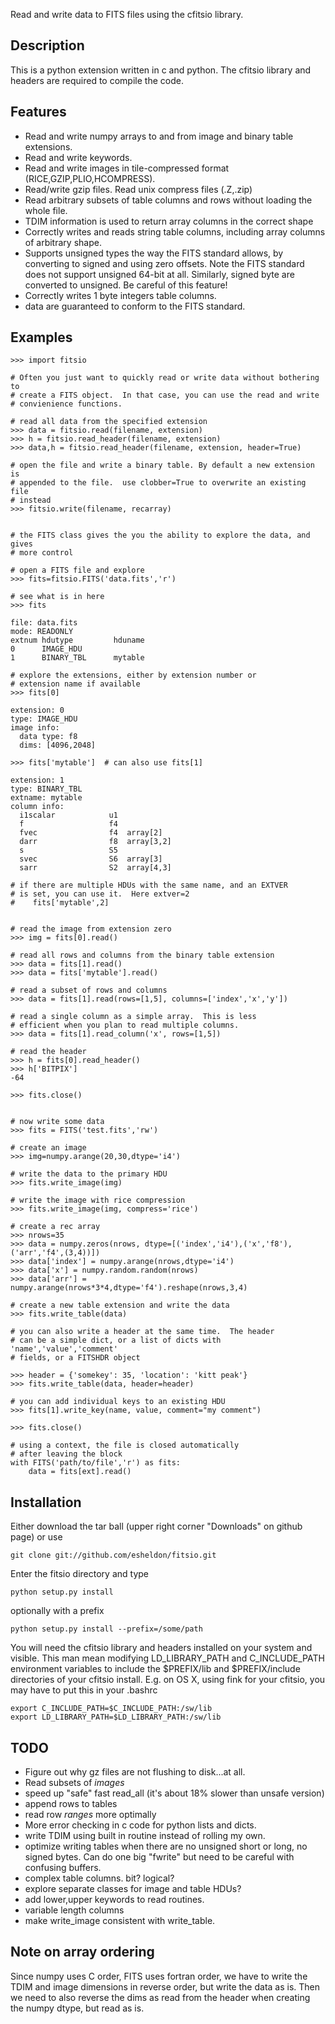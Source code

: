 Read and write data to FITS files using the cfitsio library.

Description
-----------

This is a python extension written in c and python.  The cfitsio library and
headers are required to compile the code.  

Features
--------

- Read and write numpy arrays to and from image and binary table
  extensions.  
- Read and write keywords.
- Read and write images in tile-compressed format (RICE,GZIP,PLIO,HCOMPRESS).  
- Read/write gzip files. Read unix compress files (.Z,.zip)
- Read arbitrary subsets of table columns and rows without loading the
  whole file.
- TDIM information is used to return array columns in the correct shape
- Correctly writes and reads string table columns, including array columns
  of arbitrary shape.
- Supports unsigned types the way the FITS standard allows, by converting
  to signed and using zero offsets.  Note the FITS standard does not support
  unsigned 64-bit at all.  Similarly, signed byte are converted to unsigned.
  Be careful of this feature!
- Correctly writes 1 byte integers table columns.
- data are guaranteed to conform to the FITS standard.



Examples
--------

    >>> import fitsio

    # Often you just want to quickly read or write data without bothering to
    # create a FITS object.  In that case, you can use the read and write
    # convienience functions.

    # read all data from the specified extension
    >>> data = fitsio.read(filename, extension)
    >>> h = fitsio.read_header(filename, extension)
    >>> data,h = fitsio.read_header(filename, extension, header=True)

    # open the file and write a binary table. By default a new extension is
    # appended to the file.  use clobber=True to overwrite an existing file
    # instead
    >>> fitsio.write(filename, recarray)


    # the FITS class gives the you the ability to explore the data, and gives
    # more control

    # open a FITS file and explore
    >>> fits=fitsio.FITS('data.fits','r')

    # see what is in here
    >>> fits

    file: data.fits
    mode: READONLY
    extnum hdutype         hduname
    0      IMAGE_HDU
    1      BINARY_TBL      mytable

    # explore the extensions, either by extension number or
    # extension name if available
    >>> fits[0]

    extension: 0
    type: IMAGE_HDU
    image info:
      data type: f8
      dims: [4096,2048]

    >>> fits['mytable']  # can also use fits[1]

    extension: 1
    type: BINARY_TBL
    extname: mytable
    column info:
      i1scalar            u1
      f                   f4
      fvec                f4  array[2]
      darr                f8  array[3,2]
      s                   S5
      svec                S6  array[3]
      sarr                S2  array[4,3]

    # if there are multiple HDUs with the same name, and an EXTVER
    # is set, you can use it.  Here extver=2
    #    fits['mytable',2]


    # read the image from extension zero
    >>> img = fits[0].read()

    # read all rows and columns from the binary table extension
    >>> data = fits[1].read()
    >>> data = fits['mytable'].read()

    # read a subset of rows and columns
    >>> data = fits[1].read(rows=[1,5], columns=['index','x','y'])

    # read a single column as a simple array.  This is less
    # efficient when you plan to read multiple columns.
    >>> data = fits[1].read_column('x', rows=[1,5])
    
    # read the header
    >>> h = fits[0].read_header()
    >>> h['BITPIX']
    -64

    >>> fits.close()


    # now write some data
    >>> fits = FITS('test.fits','rw')

    # create an image
    >>> img=numpy.arange(20,30,dtype='i4')

    # write the data to the primary HDU
    >>> fits.write_image(img)

    # write the image with rice compression
    >>> fits.write_image(img, compress='rice')
 
    # create a rec array
    >>> nrows=35
    >>> data = numpy.zeros(nrows, dtype=[('index','i4'),('x','f8'),('arr','f4',(3,4))])
    >>> data['index'] = numpy.arange(nrows,dtype='i4')
    >>> data['x'] = numpy.random.random(nrows)
    >>> data['arr'] = numpy.arange(nrows*3*4,dtype='f4').reshape(nrows,3,4)

    # create a new table extension and write the data
    >>> fits.write_table(data)

    # you can also write a header at the same time.  The header
    # can be a simple dict, or a list of dicts with 'name','value','comment'
    # fields, or a FITSHDR object

    >>> header = {'somekey': 35, 'location': 'kitt peak'}
    >>> fits.write_table(data, header=header)
   
    # you can add individual keys to an existing HDU
    >>> fits[1].write_key(name, value, comment="my comment")

    >>> fits.close()

    # using a context, the file is closed automatically
    # after leaving the block
    with FITS('path/to/file','r') as fits:
        data = fits[ext].read()


Installation
------------
Either download the tar ball (upper right corner "Downloads" on github page) or
use 

    git clone git://github.com/esheldon/fitsio.git

Enter the fitsio directory and type

    python setup.py install

optionally with a prefix 

    python setup.py install --prefix=/some/path

You will need the cfitsio library and headers installed on your system and
visible.  This man mean modifying LD_LIBRARY_PATH and C_INCLUDE_PATH
environment variables to include the $PREFIX/lib and $PREFIX/include
directories of your cfitsio install.  E.g. on OS X, using fink for
your cfitsio, you may have to put this in your .bashrc

    export C_INCLUDE_PATH=$C_INCLUDE_PATH:/sw/lib
    export LD_LIBRARY_PATH=$LD_LIBRARY_PATH:/sw/lib

TODO
----

- Figure out why gz files are not flushing to disk...at all.
- Read subsets of *images*
- speed up "safe" fast read_all (it's about 18% slower than unsafe version)
- append rows to tables
- read row *ranges* more optimally
- More error checking in c code for python lists and dicts.
- write TDIM using built in routine instead of rolling my own.
- optimize writing tables when there are no unsigned short or long, no signed
  bytes.  Can do one big "fwrite" but need to be careful with confusing
  buffers.
- complex table columns.  bit? logical?
- explore separate classes for image and table HDUs?
- add lower,upper keywords to read routines.
- variable length columns 
- make write_image consistent with write_table.

Note on array ordering
----------------------
        
Since numpy uses C order, FITS uses fortran order, we have to write the TDIM
and image dimensions in reverse order, but write the data as is.  Then we need
to also reverse the dims as read from the header when creating the numpy dtype,
but read as is.



